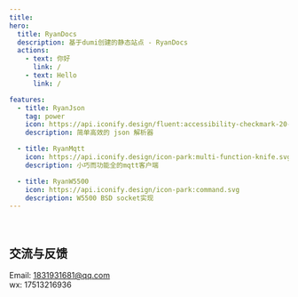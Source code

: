 ```yaml
---
title:
hero:
  title: RyanDocs
  description: 基于dumi创建的静态站点 - RyanDocs
  actions:
    - text: 你好
      link: /
    - text: Hello
      link: /

features:
  - title: RyanJson
    tag: power
    icon: https://api.iconify.design/fluent:accessibility-checkmark-20-regular.svg
    description: 简单高效的 json 解析器

  - title: RyanMqtt
    icon: https://api.iconify.design/icon-park:multi-function-knife.svg
    description: 小巧而功能全的mqtt客户端

  - title: RyanW5500
    icon: https://api.iconify.design/icon-park:command.svg
    description: W5500 BSD socket实现
---
```


<br/>

## 交流与反馈

Email: 1831931681@qq.com <br/>
wx: 17513216936<br/><br/>
